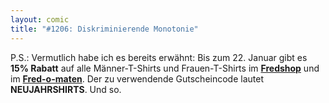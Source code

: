 ```yaml
---
layout: comic
title: "#1206: Diskriminierende Monotonie"
---
```


P.S.:
Vermutlich habe ich es bereits erwähnt: Bis zum 22. Januar gibt es <strong>15% Rabatt</strong> auf alle Männer-T-Shirts und Frauen-T-Shirts im <a href="http://fredshop.spreadshirt.net/de/DE/Shop"><strong>Fredshop</strong></a> und im  <a href="http://fred-o-mat.spreadshirt.net/-/-/Shop/"><strong>Fred-o-maten</strong></a>.
Der zu verwendende Gutscheincode lautet <strong>NEUJAHRSHIRTS</strong>.
Und so.
